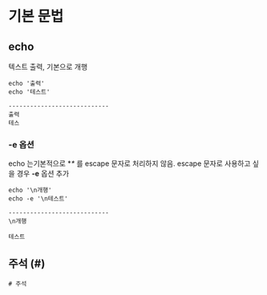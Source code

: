 # 기본 문법

## echo

텍스트 출력, 기본으로 개행

```text
echo '출력'
echo '테스트'

----------------------------
출력
테스
```

### -e 옵션

echo 는기본적으로  **\** 를 escape 문자로 처리하지 않음. escape 문자로 사용하고 싶을 경우 **-e** 옵션 추가

```text
echo '\n개행'
echo -e '\n테스트'

----------------------------
\n개행

테스트 
```

## 주석 \(\#\)

```text
# 주석 
```

